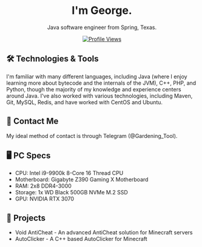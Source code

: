 <!-- Credits to Gowixx and kkrypt0nn for the readme -->

<h1 align="center">I'm George.</h1>
<p align="center">Java software engineer from Spring, Texas.</p>
<a href="https://github.com/GardeningTool">
  <p align="center">
    <img src="https://komarev.com/ghpvc/?username=GardeningTool" alt="Profile Views">
  </p>
</a>

## 🛠️ Technologies & Tools

I'm familiar with many different languages, including Java (where I enjoy learning more about bytecode and the internals of the JVM), C++, PHP, and Python, though the majority of my knowledge and experience centers around Java. I've also worked with various technologies, including Maven, Git, MySQL, Redis, and have worked with CentOS and Ubuntu.

## 💬 Contact Me

My ideal method of contact is through Telegram (@Gardening_Tool).

## 🖥️ PC Specs

- CPU: Intel i9-9900k 8-Core 16 Thread CPU
- Motherboard: Gigabyte Z390 Gaming X Motherboard
- RAM: 2x8 DDR4-3000
- Storage: 1x WD Black 500GB NVMe M.2 SSD
- GPU: NVIDIA RTX 3070

## 🚧 Projects

- Void AntiCheat - An advanced AntiCheat solution for Minecraft servers
- AutoClicker - A C++ based AutoClicker for Minecraft
